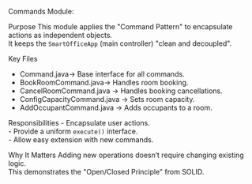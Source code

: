 Commands Module:

Purpose
    This module applies the "Command Pattern" to encapsulate actions as independent objects.  
    It keeps the `SmartOfficeApp` (main controller) "clean and decoupled".

Key Files
   - Command.java→ Base interface for all commands.  
   - BookRoomCommand.java→ Handles room booking.  
   - CancelRoomCommand.java → Handles booking cancellations.  
   - ConfigCapacityCommand.java → Sets room capacity.  
   - AddOccupantCommand.java → Adds occupants to a room.

Responsibilities
     - Encapsulate user actions.  
     - Provide a uniform `execute()` interface.  
     - Allow easy extension with new commands.  

Why It Matters
     Adding new operations doesn’t require changing existing logic.  
     This demonstrates the "Open/Closed Principle" from SOLID.
